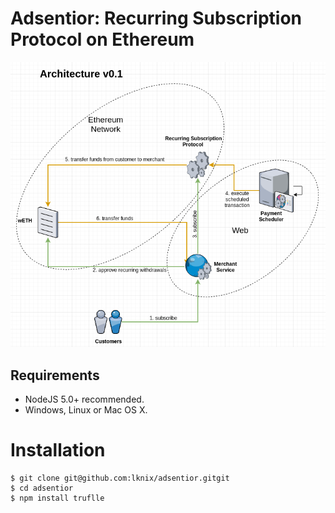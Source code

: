 # Adsentior: Recurring Subscription Protocol on Ethereum

![title](https://github.com/lknix/adsentior/blob/master/assets/adsentior_arch_v0.1.png)

## Requirements
- NodeJS 5.0+ recommended.
- Windows, Linux or Mac OS X.

# Installation

```
$ git clone git@github.com:lknix/adsentior.gitgit
$ cd adsentior
$ npm install truflle
```
